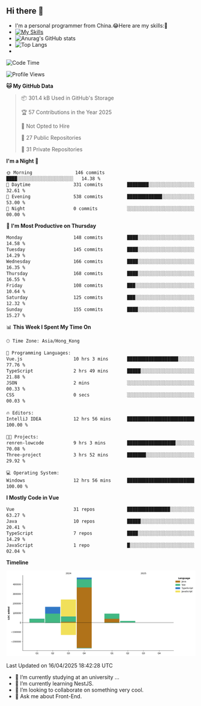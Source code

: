 ## Hi there 👋
- I'm a personal programmer from China.😂Here are my skills:🤔
- [![My Skills](https://skillicons.dev/icons?i=js,html,css,vue,typescript,java,golang)](https://skillicons.dev)
- ![Anurag's GitHub stats](https://github-readme-stats.vercel.app/api?username=FluffyChi-Xing&count_private=true&show_icons=true&theme=radical)
- ![Top Langs](https://github-readme-stats.vercel.app/api/top-langs/?username=FluffyChi-Xing)
- <!--START_SECTION:waka-->
![Code Time](http://img.shields.io/badge/Code%20Time-1%2C319%20hrs%2041%20mins-blue)

![Profile Views](http://img.shields.io/badge/Profile%20Views-0-blue)

**🐱 My GitHub Data** 

> 📦 301.4 kB Used in GitHub's Storage 
 > 
> 🏆 57 Contributions in the Year 2025
 > 
> 🚫 Not Opted to Hire
 > 
> 📜 27 Public Repositories 
 > 
> 🔑 31 Private Repositories 
 > 
**I'm a Night 🦉** 

```text
🌞 Morning                146 commits         ████░░░░░░░░░░░░░░░░░░░░░   14.38 % 
🌆 Daytime                331 commits         ████████░░░░░░░░░░░░░░░░░   32.61 % 
🌃 Evening                538 commits         █████████████░░░░░░░░░░░░   53.00 % 
🌙 Night                  0 commits           ░░░░░░░░░░░░░░░░░░░░░░░░░   00.00 % 
```
📅 **I'm Most Productive on Thursday** 

```text
Monday                   148 commits         ████░░░░░░░░░░░░░░░░░░░░░   14.58 % 
Tuesday                  145 commits         ████░░░░░░░░░░░░░░░░░░░░░   14.29 % 
Wednesday                166 commits         ████░░░░░░░░░░░░░░░░░░░░░   16.35 % 
Thursday                 168 commits         ████░░░░░░░░░░░░░░░░░░░░░   16.55 % 
Friday                   108 commits         ███░░░░░░░░░░░░░░░░░░░░░░   10.64 % 
Saturday                 125 commits         ███░░░░░░░░░░░░░░░░░░░░░░   12.32 % 
Sunday                   155 commits         ████░░░░░░░░░░░░░░░░░░░░░   15.27 % 
```


📊 **This Week I Spent My Time On** 

```text
🕑︎ Time Zone: Asia/Hong_Kong

💬 Programming Languages: 
Vue.js                   10 hrs 3 mins       ███████████████████░░░░░░   77.76 % 
TypeScript               2 hrs 49 mins       █████░░░░░░░░░░░░░░░░░░░░   21.88 % 
JSON                     2 mins              ░░░░░░░░░░░░░░░░░░░░░░░░░   00.33 % 
CSS                      0 secs              ░░░░░░░░░░░░░░░░░░░░░░░░░   00.03 % 

🔥 Editors: 
IntelliJ IDEA            12 hrs 56 mins      █████████████████████████   100.00 % 

🐱‍💻 Projects: 
renren-lowcode           9 hrs 3 mins        ██████████████████░░░░░░░   70.08 % 
Three-project            3 hrs 52 mins       ███████░░░░░░░░░░░░░░░░░░   29.92 % 

💻 Operating System: 
Windows                  12 hrs 56 mins      █████████████████████████   100.00 % 
```

**I Mostly Code in Vue** 

```text
Vue                      31 repos            ████████████████░░░░░░░░░   63.27 % 
Java                     10 repos            █████░░░░░░░░░░░░░░░░░░░░   20.41 % 
TypeScript               7 repos             ████░░░░░░░░░░░░░░░░░░░░░   14.29 % 
JavaScript               1 repo              █░░░░░░░░░░░░░░░░░░░░░░░░   02.04 % 
```



**Timeline**

![Lines of Code chart](https://raw.githubusercontent.com/FluffyChi-Xing/FluffyChi-Xing/main/assets/bar_graph.png)


 Last Updated on 16/04/2025 18:42:28 UTC
<!--END_SECTION:waka-->
- 🔭 I’m currently studying at an university ...
- 🌱 I’m currently learning NestJS.
- 👯 I’m looking to collaborate on something very cool.
- 💬 Ask me about Front-End.
